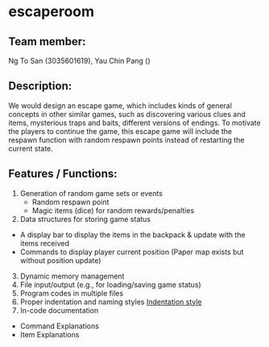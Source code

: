 # escaperoom
## Team member: 
Ng To San (3035601619),  Yau Chin Pang ()

## Description: 
We would design an escape game, which includes kinds of general concepts in other similar games, such as discovering various clues and items, mysterious traps and baits, different versions of endings. To motivate the players to continue the game, this escape game will include the respawn function with random respawn points instead of restarting the current state. 

## Features / Functions: 
1. Generation of random game sets or events
   - Random respawn point
   - Magic items (dice) for random rewards/penalties
2. Data structures for storing game status
  - A display bar to display the items in the backpack & update with the items received
  - Commands to display player current position (Paper map exists but without position update)
3. Dynamic memory management
4. File input/output (e.g., for loading/saving game status)
5. Program codes in multiple files
6. Proper indentation and naming styles [Indentation style](https://en.wikipedia.org/wiki/Indentation_style)
7. In-code documentation
  - Command Explanations
  - Item Explanations
